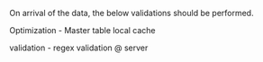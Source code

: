 On arrival of the data, the below validations should be performed. 



Optimization - Master table local cache



validation - regex validation @ server




